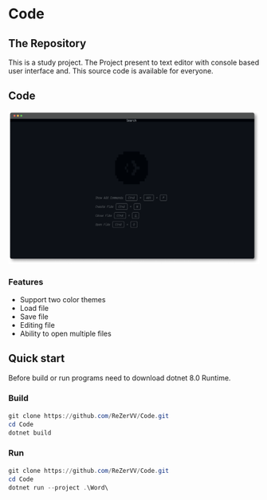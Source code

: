 # Code

## The Repository

This is a study project. The Project present to text editor with console based user interface and. This source code is available for everyone.

## Code

![The Code dark screen](./assets/DarkScreen.png)

### Features

* Support two color themes
* Load file
* Save file
* Editing file
* Ability to open multiple files

## Quick start

Before build or run programs need to download dotnet 8.0 Runtime.

### Build

```powershell
git clone https://github.com/ReZerVV/Code.git
cd Code
dotnet build
```

### Run

```powershell
git clone https://github.com/ReZerVV/Code.git
cd Code
dotnet run --project .\Word\
```